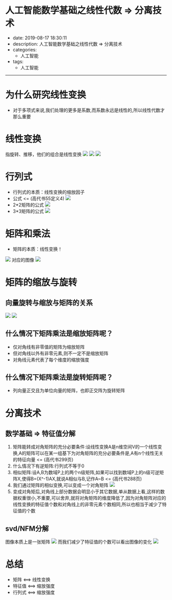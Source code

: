 #   人工智能数学基础之线性代数 => 分离技术
+ date: 2019-08-17 18:30:11
+ description: 人工智能数学基础之线性代数 => 分离技术
+ categories:
  - 人工智能
+ tags:
  - 人工智能
---
#   为什么研究线性变换
+   对于多项式来说,我们处理的更多是系数,而系数永远是线性的,所以线性代数才那么重要

#   线性变换
指旋转、推移，他们的组合是线性变换
![](../images/2020/08/20200817151426.png)
![](../images/2020/08/20200817151437.png)
![](../images/2020/08/20200817151448.png)

#   行列式
+   行列式的本质：线性变换的缩放因子
+   公式  <= (高代书55定义4)
![](../images/2020/08/20200817165408.png)
+   2*2矩阵的公式
![](../images/2020/08/20200817165425.png)
+   3*3矩阵的公式
![](../images/2020/08/20200817165434.png)

#   矩阵和乘法
+   矩阵的本质：线性变换！

![](../images/2020/08/20200817152040.png)
对应的图像
![](../images/2020/08/20200817152056.png)

#   矩阵的缩放与旋转
##  向量旋转与缩放与矩阵的关系
![](../images/2020/08/20200817155018.png)
![](../images/2020/08/20200817154926.png)

##  什么情况下矩阵乘法是缩放矩阵呢？
+   仅对角线有非零值的矩阵为缩放矩阵
+   但对角线以外有非零元素,则不一定不是缩放矩阵
+   对角线元素代表了每个维度的缩放强度

##  什么情况下矩阵乘法是旋转矩阵呢？
+   列向量正交且为单位向量的矩阵，也即正交阵为旋转矩阵

#   分离技术
##  数学基础 => 特征值分解
1.  矩阵能转成对角矩阵的充分必要条件:设线性变换A是n维空间V的一个线性变换,A的矩阵可以在某一组基下为对角矩阵的充分必要条件是,A有n个线性无关的特征向量 <= (高代书299页)
2.  什么情况下有逆矩阵:行列式不等于0
2.  相似矩阵:设A,B为数域P上的两个n级矩阵,如果可以找到数域P上的n级可逆矩阵X,使得B=(X^-1)AX,就说A相似与B,记作A~B <= (高代书288页)
3.  我们通过矩阵的相似变换,可以变成一个对角矩阵
![](../images/2020/08/20200817163516.png)
4.  变成对角矩后,对角线上部分数据会明显小于其它数据,单从数据上看,这样的数据权重很小,不重要,可以舍弃,就将对角矩阵的维度降低了,因为对角矩阵对应的线性变换的特征值个数和对角线上的非零元素个数相同,所以也相当于减少了特征值的个数

##  svd/NFM分解
图像本质上是一张矩阵
![](../images/2020/08/20200817164107.png)
而我们减少了特征值的个数可以看出图像的变化
![](../images/2020/08/20200817164118.png)

#   总结
+   矩阵  <==>  线性变换
+   特征值 <==> 缩放强度
+   行列式 <==> 缩放强度
